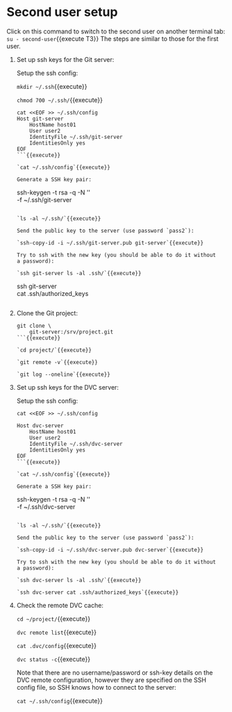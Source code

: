# Second user setup

Click on this command to switch to the second user on another terminal
tab: `su - second-user`{{execute T3}} The steps are similar to those
for the first user.

1. Set up ssh keys for the Git server:
   
   Setup the ssh config:
   
   `mkdir ~/.ssh`{{execute}}
   
   `chmod 700 ~/.ssh/`{{execute}}
   
   ```
   cat <<EOF >> ~/.ssh/config
   Host git-server
       HostName host01
       User user2
       IdentityFile ~/.ssh/git-server
       IdentitiesOnly yes 
   EOF
   ```{{execute}}
   
   `cat ~/.ssh/config`{{execute}}
   
   Generate a SSH key pair:

   ```
   ssh-keygen -t rsa -q -N '' \
       -f ~/.ssh/git-server
   ```{{execute}}
   
   `ls -al ~/.ssh/`{{execute}}
   
   Send the public key to the server (use password `pass2`):
   
   `ssh-copy-id -i ~/.ssh/git-server.pub git-server`{{execute}}
   
   Try to ssh with the new key (you should be able to do it without
   a password):
   
   `ssh git-server ls -al .ssh/`{{execute}}
   
   ```
   ssh git-server \
       cat .ssh/authorized_keys
   ```{{execute}}
   
2. Clone the Git project:

   ```
   git clone \
       git-server:/srv/project.git
   ```{{execute}}

   `cd project/`{{execute}}
   
   `git remote -v`{{execute}}
   
   `git log --oneline`{{execute}}
   
3. Set up ssh keys for the DVC server:
   
   Setup the ssh config:
   
   ```
   cat <<EOF >> ~/.ssh/config
   
   Host dvc-server
       HostName host01
       User user2
       IdentityFile ~/.ssh/dvc-server
       IdentitiesOnly yes 
   EOF
   ```{{execute}}
   
   `cat ~/.ssh/config`{{execute}}
   
   Generate a SSH key pair:

   ```
   ssh-keygen -t rsa -q -N '' \
       -f ~/.ssh/dvc-server
   ```{{execute}}
   
   `ls -al ~/.ssh/`{{execute}}
   
   Send the public key to the server (use password `pass2`):
   
   `ssh-copy-id -i ~/.ssh/dvc-server.pub dvc-server`{{execute}}
   
   Try to ssh with the new key (you should be able to do it without
   a password):
   
   `ssh dvc-server ls -al .ssh/`{{execute}}
   
   `ssh dvc-server cat .ssh/authorized_keys`{{execute}}
   
4. Check the remote DVC cache:

   `cd ~/project/`{{execute}}
   
   `dvc remote list`{{execute}}
   
   `cat .dvc/config`{{execute}}
   
   `dvc status -c`{{execute}}
   
   Note that there are no username/password or ssh-key details on the
   DVC remote configuration, however they are specified on the SSH config
   file, so SSH knows how to connect to the server:
   
   `cat ~/.ssh/config`{{execute}}
